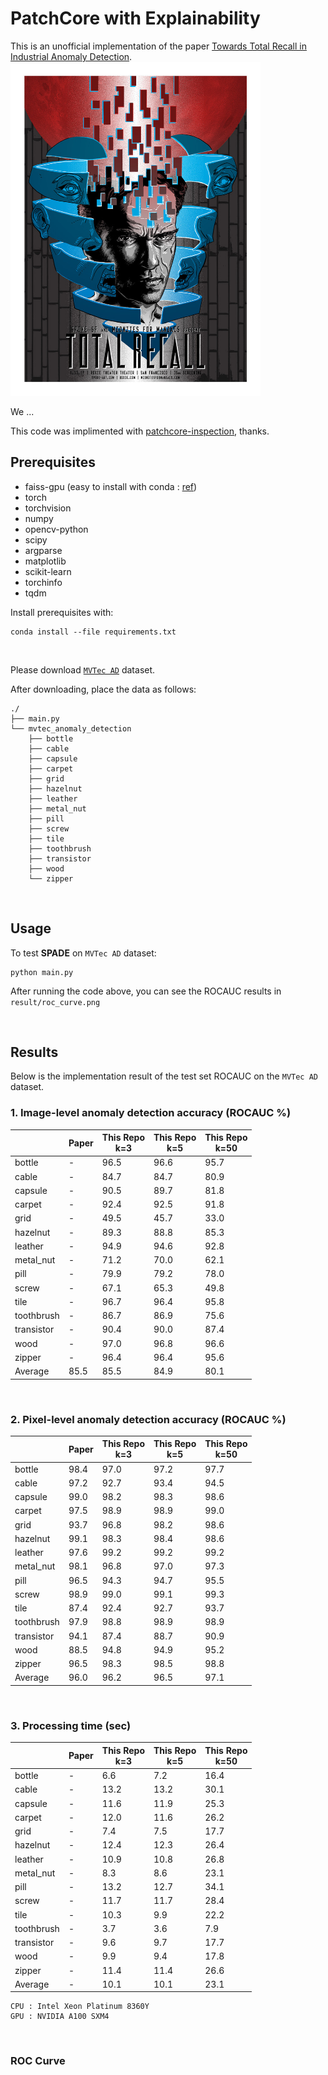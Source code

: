 # PatchCore with Explainability
This is an unofficial implementation of the paper [Towards Total Recall in Industrial Anomaly Detection](https://arxiv.org/pdf/2106.08265.pdf).
<img src="https://github.com/any-tech/PatchCore-ex/blob/main/assets/total_recall.jpg" width=400 link="hoge.com">

We ...

This code was implimented with [patchcore-inspection](https://github.com/amazon-science/patchcore-inspection), thanks.

## Prerequisites

- faiss-gpu (easy to install with conda : [ref](https://github.com/facebookresearch/faiss/blob/main/INSTALL.md))
- torch
- torchvision
- numpy
- opencv-python
- scipy
- argparse
- matplotlib
- scikit-learn
- torchinfo
- tqdm


Install prerequisites with:  
```
conda install --file requirements.txt
```

<br/>

Please download [`MVTec AD`](https://www.mvtec.com/company/research/datasets/mvtec-ad/) dataset.

After downloading, place the data as follows:
```
./
├── main.py
└── mvtec_anomaly_detection
    ├── bottle
    ├── cable
    ├── capsule
    ├── carpet
    ├── grid
    ├── hazelnut
    ├── leather
    ├── metal_nut
    ├── pill
    ├── screw
    ├── tile
    ├── toothbrush
    ├── transistor
    ├── wood
    └── zipper
```

<br/>

## Usage

To test **SPADE** on `MVTec AD` dataset:
```
python main.py
```

After running the code above, you can see the ROCAUC results in `result/roc_curve.png`

<br/>

## Results

Below is the implementation result of the test set ROCAUC on the `MVTec AD` dataset.  

### 1. Image-level anomaly detection accuracy (ROCAUC %)

| | Paper | This Repo<br/>k=3 | This Repo<br/>k=5 | This Repo<br/>k=50 |
| - | - | - | - | - |
| bottle | - | 96.5 | 96.6 | 95.7 |
| cable | - | 84.7 | 84.7 | 80.9 |
| capsule | - | 90.5 | 89.7 | 81.8 |
| carpet | - | 92.4 | 92.5 | 91.8 |
| grid | - | 49.5 | 45.7 | 33.0 |
| hazelnut | - | 89.3 | 88.8 | 85.3 |
| leather | - | 94.9 | 94.6 | 92.8 |
| metal_nut | - | 71.2 | 70.0 | 62.1 |
| pill | - | 79.9 | 79.2 | 78.0 |
| screw | - | 67.1 | 65.3 | 49.8 |
| tile | - | 96.7 | 96.4 | 95.8 |
| toothbrush | - | 86.7 | 86.9 | 75.6 |
| transistor | - | 90.4 | 90.0 | 87.4 |
| wood | - | 97.0 | 96.8 | 96.6 |
| zipper | - | 96.4 | 96.4 | 95.6 |
| Average | 85.5 | 85.5 | 84.9 | 80.1 |

<br/>

### 2. Pixel-level anomaly detection accuracy (ROCAUC %)

| | Paper | This Repo<br/>k=3 | This Repo<br/>k=5 | This Repo<br/>k=50 |
| - | - | - | - | - |
| bottle | 98.4 | 97.0 | 97.2 | 97.7 |
| cable | 97.2 | 92.7 | 93.4 | 94.5 |
| capsule | 99.0 | 98.2 | 98.3 | 98.6 |
| carpet | 97.5 | 98.9 | 98.9 | 99.0 |
| grid | 93.7 | 96.8 | 98.2 | 98.6 |
| hazelnut | 99.1 | 98.3 | 98.4 | 98.6 |
| leather | 97.6 | 99.2 | 99.2 | 99.2 |
| metal_nut | 98.1 | 96.8 | 97.0 | 97.3 |
| pill | 96.5 | 94.3 | 94.7 | 95.5 |
| screw | 98.9 | 99.0 | 99.1 | 99.3 |
| tile | 87.4 | 92.4 | 92.7 | 93.7 |
| toothbrush | 97.9 | 98.8 | 98.9 | 98.9 |
| transistor | 94.1 | 87.4 | 88.7 | 90.9 |
| wood | 88.5 | 94.8 | 94.9 | 95.2 |
| zipper | 96.5 | 98.3 | 98.5 | 98.8 |
| Average | 96.0 | 96.2 | 96.5 | 97.1 |

<br/>

### 3. Processing time (sec)

| | Paper | This Repo<br/>k=3 | This Repo<br/>k=5 | This Repo<br/>k=50 |
| - | - | - | - | - |
| bottle | - | 6.6 | 7.2 | 16.4 |
| cable | - | 13.2 | 13.2 | 30.1 |
| capsule | - | 11.6 | 11.9 | 25.3 |
| carpet | - | 12.0 | 11.6 | 26.2 |
| grid | - | 7.4 | 7.5 | 17.7 |
| hazelnut | - | 12.4 | 12.3 | 26.4 |
| leather | - | 10.9 | 10.8 | 26.8 |
| metal_nut | - | 8.3 | 8.6 | 23.1 |
| pill | - | 13.2 | 12.7 | 34.1 |
| screw | - | 11.7 | 11.7 | 28.4 |
| tile | - | 10.3 | 9.9 | 22.2 |
| toothbrush | - | 3.7 | 3.6 | 7.9 |
| transistor | - | 9.6 | 9.7 | 17.7 |
| wood | - | 9.9 | 9.4 | 17.8 |
| zipper | - | 11.4 | 11.4 | 26.6 |
| Average | - | 10.1 | 10.1 | 23.1 |

```
CPU : Intel Xeon Platinum 8360Y
GPU : NVIDIA A100 SXM4
```

<br/>

### ROC Curve 
